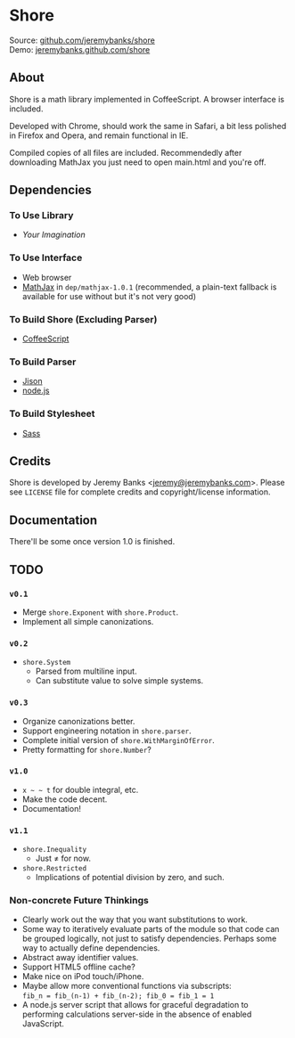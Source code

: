 Shore
=====

Source: [github.com/jeremybanks/shore](http://github.com/jeremybanks/shore)  
Demo: [jeremybanks.github.com/shore](http://jeremybanks.github.com/shore/)

About
-----

Shore is a math library implemented in CoffeeScript. A browser interface is
included.

Developed with Chrome, should work the same in Safari, a bit less polished in 
Firefox and Opera, and remain functional in IE.

Compiled copies of all files are included. Recommendedly after downloading
MathJax you just need to open main.html and you're off.

Dependencies
------------

### To Use Library

- *Your Imagination*

### To Use Interface

- Web browser
- [MathJax](http://www.mathjax.org/) in `dep/mathjax-1.0.1` (recommended, a
  plain-text fallback is available for use without but it's not very good)

### To Build Shore (Excluding Parser)

- [CoffeeScript](http://jashkenas.github.com/coffee-script/)

### To Build Parser

- [Jison](http://zaach.github.com/jison/)
- [node.js](http://nodejs.org/)

### To Build Stylesheet

- [Sass](http://sass-lang.com/)

Credits
-------

Shore is developed by Jeremy Banks <<jeremy@jeremybanks.com>>. Please see
`LICENSE` file for complete credits and copyright/license information.

Documentation
-------------

There'll be some once version 1.0 is finished.

TODO
----

### `v0.1`

  - Merge `shore.Exponent` with `shore.Product`.
  - Implement all simple canonizations.

### `v0.2`

  - `shore.System`
    - Parsed from multiline input.
    - Can substitute value to solve simple systems.

### `v0.3`

  - Organize canonizations better.
  - Support engineering notation in `shore.parser`.
  - Complete initial version of `shore.WithMarginOfError`.
  - Pretty formatting for `shore.Number`?

### `v1.0`

  - `x ~ ~ t` for double integral, etc.
  - Make the code decent.
  - Documentation!

### `v1.1`

- `shore.Inequality`
  - Just ≠ for now.
- `shore.Restricted`
  - Implications of potential division by zero, and such.

### Non-concrete Future Thinkings

  - Clearly work out the way that you want substitutions to work.
  - Some way to iteratively evaluate parts of the module so that code can be
    grouped logically, not just to satisfy dependencies. Perhaps some way to
    actually define dependencies.
  - Abstract away identifier values.
  - Support HTML5 offline cache?
  - Make nice on iPod touch/iPhone.
  - Maybe allow more conventional functions via subscripts:  
    `fib_n = fib_(n-1) + fib_(n-2); fib_0 = fib_1 = 1`
  - A node.js server script that allows for graceful degradation to
    performing calculations server-side in the absence of enabled JavaScript.
